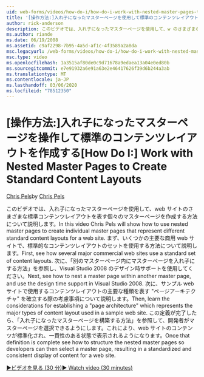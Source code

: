 ```yaml
---
uid: web-forms/videos/how-do-i/how-do-i-work-with-nested-master-pages-to-create-standard-content-layouts
title: '[操作方法:]入れ子になったマスターページを使用して標準のコンテンツレイアウトを作成する |Microsoft Docs'
author: rick-anderson
description: このビデオでは、入れ子になったマスターページを使用して、w のさまざまな標準コンテンツレイアウトを表す個々のマスターページを作成する方法について説明します。
ms.author: riande
ms.date: 06/19/2008
ms.assetid: c9af2298-7b95-4a5d-af1c-4f3589a2a8da
msc.legacyurl: /web-forms/videos/how-do-i/how-do-i-work-with-nested-master-pages-to-create-standard-content-layouts
msc.type: video
ms.openlocfilehash: 1a3515af80de0c9d71678a9edaea13a04e0ed80b
ms.sourcegitcommit: e7e91932a6e91a63e2e46417626f39d6b244a3ab
ms.translationtype: MT
ms.contentlocale: ja-JP
ms.lasthandoff: 03/06/2020
ms.locfileid: "78512350"
---
```

# <a name="how-do-i-work-with-nested-master-pages-to-create-standard-content-layouts"></a><span data-ttu-id="6da4c-103">[操作方法:]入れ子になったマスターページを操作して標準のコンテンツレイアウトを作成する</span><span class="sxs-lookup"><span data-stu-id="6da4c-103">[How Do I:] Work with Nested Master Pages to Create Standard Content Layouts</span></span>

<span data-ttu-id="6da4c-104">[Chris Pels](https://twitter.com/chrispels)</span><span class="sxs-lookup"><span data-stu-id="6da4c-104">by [Chris Pels](https://twitter.com/chrispels)</span></span>

<span data-ttu-id="6da4c-105">このビデオでは、入れ子になったマスターページを使用して、web サイトのさまざまな標準コンテンツレイアウトを表す個々のマスターページを作成する方法について説明します。</span><span class="sxs-lookup"><span data-stu-id="6da4c-105">In this video Chris Pels will show how to use nested master pages to create individual master pages that represent different standard content layouts for a web site.</span></span> <span data-ttu-id="6da4c-106">まず、いくつかの主要な商用 web サイトで、標準的なコンテンツレイアウトのセットを使用する方法について説明します。</span><span class="sxs-lookup"><span data-stu-id="6da4c-106">First, see how several major commercial web sites use a standard set of content layouts.</span></span> <span data-ttu-id="6da4c-107">次に、「別のマスターページ内にマスターページを入れ子にする方法」を参照し、Visual Studio 2008 のデザイン時サポートを使用してください。</span><span class="sxs-lookup"><span data-stu-id="6da4c-107">Next, see how to nest a master page within another master page, and use the design time support in Visual Studio 2008.</span></span> <span data-ttu-id="6da4c-108">次に、サンプル web サイトで使用するコンテンツレイアウトの主要な種類を表す "ページアーキテクチャ" を確立する際の考慮事項について説明します。</span><span class="sxs-lookup"><span data-stu-id="6da4c-108">Then, learn the considerations for establishing a "page architecture" which represents the major types of content layout used in a sample web site.</span></span> <span data-ttu-id="6da4c-109">この定義が完了したら、「入れ子になったマスターページを構築する方法」を参照して、開発者がマスターページを選択できるようにします。これにより、web サイトのコンテンツが標準化され、一貫性のある状態で表示されるようになります。</span><span class="sxs-lookup"><span data-stu-id="6da4c-109">Once that definition is complete see how to structure the nested master pages so developers can then select a master page, resulting in a standardized and consistent display of content for a web site.</span></span>

[<span data-ttu-id="6da4c-110">&#9654;ビデオを見る (30 分)</span><span class="sxs-lookup"><span data-stu-id="6da4c-110">&#9654; Watch video (30 minutes)</span></span>](https://channel9.msdn.com/Blogs/ASP-NET-Site-Videos/how-do-i-work-with-nested-master-pages-to-create-standard-content-layouts)
